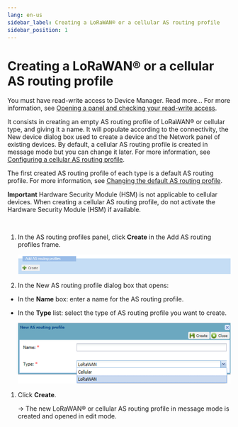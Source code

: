 ```yaml
---
lang: en-us
sidebar_label: Creating a LoRaWAN® or a cellular AS routing profile
sidebar_position: 1
---
```


# Creating a LoRaWAN® or a cellular AS routing profile

You must have read-write access to Device Manager. Read more\... For
more information, see [Opening a panel and checking your read-write
access](../use-interface.md#opening-a-panel-and-checking-your-read-write-access).

It consists in creating an empty AS routing profile of LoRaWAN® or
cellular type, and giving it a name. It will populate according to the
connectivity, the New device dialog box used to create a device and the
Network panel of existing devices. By default, a cellular AS routing
profile is created in message mode but you can change it later. For more
information, see [Configuring a cellular AS routing
profile](configure-cellular-as-routing-profile.md).

The first created AS routing profile of each type is a default AS
routing profile. For more information, see [Changing the default AS
routing profile](change-default-as-routing-profile.md).

**Important** Hardware Security Module (HSM) is not applicable to
cellular devices. When creating a cellular AS routing profile, do not
activate the Hardware Security Module (HSM) if available.

 

1.  In the AS routing profiles panel, click **Create** in the Add AS
    routing profiles frame.

    ![](./_images/creating-a-lorawan-or-a-cellular-1-1.png)

2.  In the New AS routing profile dialog box that opens:

- In the **Name** box: enter a name for the AS routing profile.

- In the **Type** list: select the type of AS routing profile you want
  to create.

  ![](./_images/creating-a-lorawan-or-a-cellular-1-2.png)

1.  Click **Create**.

    -\> The new LoRaWAN® or cellular AS routing profile in message mode
    is created and opened in edit mode.
